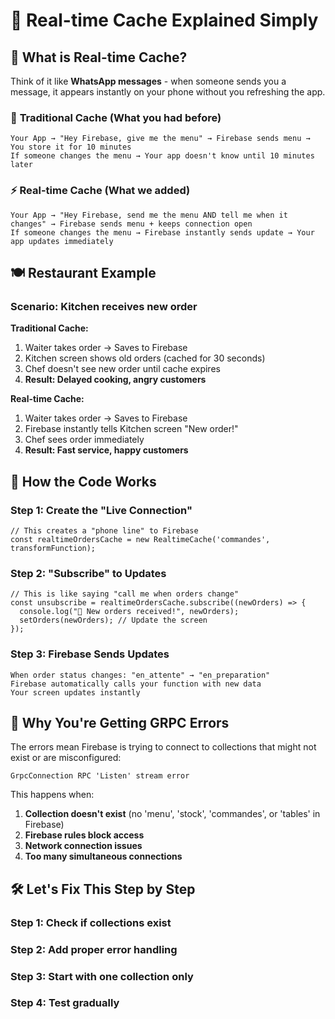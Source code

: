 # 🧠 Real-time Cache Explained Simply

## 🤔 **What is Real-time Cache?**

Think of it like **WhatsApp messages** - when someone sends you a message, it appears instantly on your phone without you refreshing the app.

### 📱 **Traditional Cache (What you had before)**
```
Your App → "Hey Firebase, give me the menu" → Firebase sends menu → You store it for 10 minutes
If someone changes the menu → Your app doesn't know until 10 minutes later
```

### ⚡ **Real-time Cache (What we added)**
```
Your App → "Hey Firebase, send me the menu AND tell me when it changes" → Firebase sends menu + keeps connection open
If someone changes the menu → Firebase instantly sends update → Your app updates immediately
```

## 🍽️ **Restaurant Example**

### Scenario: Kitchen receives new order

**Traditional Cache:**
1. Waiter takes order → Saves to Firebase
2. Kitchen screen shows old orders (cached for 30 seconds)
3. Chef doesn't see new order until cache expires
4. **Result: Delayed cooking, angry customers**

**Real-time Cache:**
1. Waiter takes order → Saves to Firebase
2. Firebase instantly tells Kitchen screen "New order!"
3. Chef sees order immediately
4. **Result: Fast service, happy customers**

## 🔧 **How the Code Works**

### Step 1: Create the "Live Connection"
```tsx
// This creates a "phone line" to Firebase
const realtimeOrdersCache = new RealtimeCache('commandes', transformFunction);
```

### Step 2: "Subscribe" to Updates
```tsx
// This is like saying "call me when orders change"
const unsubscribe = realtimeOrdersCache.subscribe((newOrders) => {
  console.log("📱 New orders received!", newOrders);
  setOrders(newOrders); // Update the screen
});
```

### Step 3: Firebase Sends Updates
```
When order status changes: "en_attente" → "en_preparation"
Firebase automatically calls your function with new data
Your screen updates instantly
```

## 🚨 **Why You're Getting GRPC Errors**

The errors mean Firebase is trying to connect to collections that might not exist or are misconfigured:

```
GrpcConnection RPC 'Listen' stream error
```

This happens when:
1. **Collection doesn't exist** (no 'menu', 'stock', 'commandes', or 'tables' in Firebase)
2. **Firebase rules block access**
3. **Network connection issues**
4. **Too many simultaneous connections**

## 🛠️ **Let's Fix This Step by Step**

### Step 1: Check if collections exist
### Step 2: Add proper error handling
### Step 3: Start with one collection only
### Step 4: Test gradually
